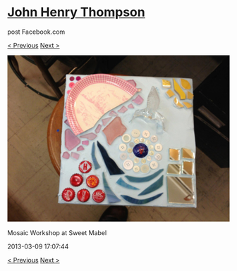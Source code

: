 # [John Henry Thompson](../README.md)
post Facebook.com

[< Previous](2013-03-09-1.md) [Next >](2013-03-09-3.md)

[![](../media/2013-03-09/Mosaic-Workshop-at-Sweet-Mabel-1.jpg)](../README.md)

Mosaic Workshop at Sweet Mabel

2013-03-09 17:07:44

[< Previous](2013-03-09-1.md) [Next >](2013-03-09-3.md)
